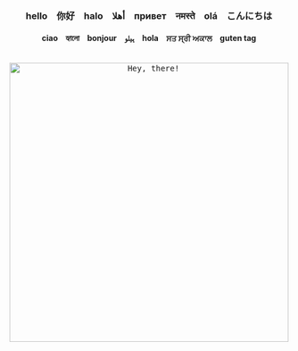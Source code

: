
<div align="center">

  ### hello&emsp;你好&emsp;halo&emsp;أهلا&emsp;привет&emsp;नमस्ते&emsp;olá&emsp;こんにちは
  #### ciao&emsp;হ্যালো&emsp;bonjour&emsp;ہیلو&emsp;hola&emsp;ਸਤ ਸ੍ਰੀ ਅਕਾਲ&emsp;guten tag 

  <br>

  <kbd>
    <img src="https://media.giphy.com/media/l49JUvg7XunM0Usve/giphy.gif" alt="Hey, there!" style="width: 500px;"/>
  </kbd>

  <br>

</div>

